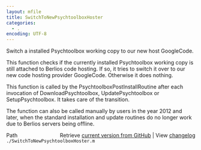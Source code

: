 ```yaml
---
layout: mfile
title: SwitchToNewPsychtoolboxHoster
categories:
  - .
encoding: UTF-8
---
```


Switch a installed Psychtoolbox working copy to our new host GoogleCode.

This function checks if the currently installed Psychtoolbox working copy
is still attached to Berlios code hosting. If so, it tries to switch it
over to our new code hosting provider GoogleCode. Otherwise it does
nothing.

This function is called by the PsychtoolboxPostInstallRoutine after each
invocation of DownloadPsychtoolbox, UpdatePsychtoolbox or SetupPsychtoolbox.
It takes care of the transition.

The function can also be called manually by users in the year 2012 and
later, when the standard installation and update routines do no longer
work due to Berlios servers being offline.



<div class="code_header" style="text-align:right;">
  <span style="float:left;">Path&nbsp;&nbsp;</span> <span class="counter">Retrieve <a href=
  "https://raw.github.com/Psychtoolbox-3/Psychtoolbox-3/beta/./SwitchToNewPsychtoolboxHoster.m">current version from GitHub</a> | View <a href=
  "https://github.com/Psychtoolbox-3/Psychtoolbox-3/commits/beta/./SwitchToNewPsychtoolboxHoster.m">changelog</a></span>
</div>
<div class="code">
  <code>./SwitchToNewPsychtoolboxHoster.m</code>
</div>

